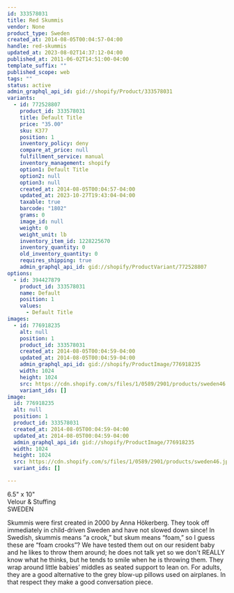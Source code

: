```yaml
---
id: 333578031
title: Red Skummis
vendor: None
product_type: Sweden
created_at: 2014-08-05T00:04:57-04:00
handle: red-skummis
updated_at: 2023-08-02T14:37:12-04:00
published_at: 2011-06-02T14:51:00-04:00
template_suffix: ""
published_scope: web
tags: ""
status: active
admin_graphql_api_id: gid://shopify/Product/333578031
variants:
  - id: 772528807
    product_id: 333578031
    title: Default Title
    price: "35.00"
    sku: K377
    position: 1
    inventory_policy: deny
    compare_at_price: null
    fulfillment_service: manual
    inventory_management: shopify
    option1: Default Title
    option2: null
    option3: null
    created_at: 2014-08-05T00:04:57-04:00
    updated_at: 2023-10-27T19:43:04-04:00
    taxable: true
    barcode: "1802"
    grams: 0
    image_id: null
    weight: 0
    weight_unit: lb
    inventory_item_id: 1228225670
    inventory_quantity: 0
    old_inventory_quantity: 0
    requires_shipping: true
    admin_graphql_api_id: gid://shopify/ProductVariant/772528807
options:
  - id: 394427879
    product_id: 333578031
    name: Default
    position: 1
    values:
      - Default Title
images:
  - id: 776918235
    alt: null
    position: 1
    product_id: 333578031
    created_at: 2014-08-05T00:04:59-04:00
    updated_at: 2014-08-05T00:04:59-04:00
    admin_graphql_api_id: gid://shopify/ProductImage/776918235
    width: 1024
    height: 1024
    src: https://cdn.shopify.com/s/files/1/0589/2901/products/sweden46.jpeg?v=1407211499
    variant_ids: []
image:
  id: 776918235
  alt: null
  position: 1
  product_id: 333578031
  created_at: 2014-08-05T00:04:59-04:00
  updated_at: 2014-08-05T00:04:59-04:00
  admin_graphql_api_id: gid://shopify/ProductImage/776918235
  width: 1024
  height: 1024
  src: https://cdn.shopify.com/s/files/1/0589/2901/products/sweden46.jpeg?v=1407211499
  variant_ids: []

---
```


6.5" x 10"  
Velour & Stuffing  
SWEDEN

Skummis were first created in 2000 by Anna Hökerberg. They took off immediately in child-driven Sweden and have not slowed down since! In Swedish, skummis means “a crook,” but skum means “foam,” so I guess these are “foam crooks”? We have tested them out on our resident baby and he likes to throw them around; he does not talk yet so we don't REALLY know what he thinks, but he tends to smile when he is throwing them. They wrap around little babies’ middles as seated support to lean on. For adults, they are a good alternative to the grey blow-up pillows used on airplanes. In that respect they make a good conversation piece.